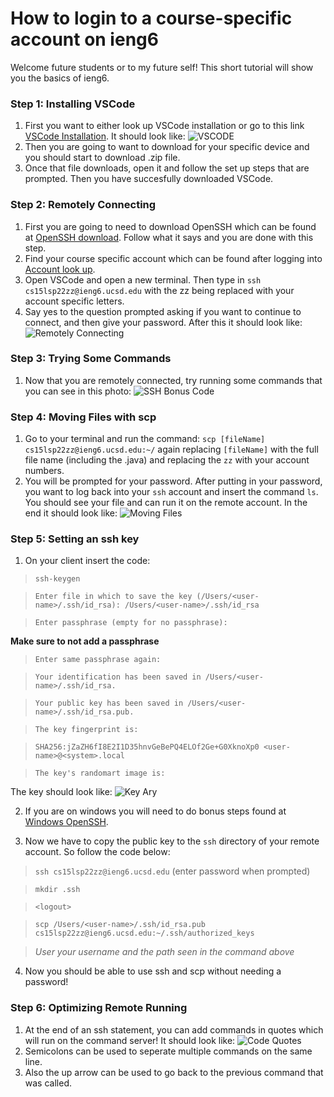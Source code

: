 # How to login to a course-specific account on ieng6

Welcome future students or to my future self!
This short tutorial will show you the basics of ieng6.

### Step 1: Installing VSCode
1. First you want to either look up VSCode installation or go to this link [VSCode Installation](https://code.visualstudio.com/download). It should look like: ![VSCODE](https://user-images.githubusercontent.com/103162560/162525847-4dd45637-c055-47f2-bd71-4435cc1ac4aa.jpg)
2. Then you are going to want to download for your specific device and you should start to download .zip file.
3. Once that file downloads, open it and follow the set up steps that are prompted. Then you have succesfully downloaded VSCode.

### Step 2: Remotely Connecting
1. First you are going to need to download OpenSSH which can be found at [OpenSSH download](https://docs.microsoft.com/en-us/windows-server/administration/openssh/openssh_install_firstuse). Follow what it says and you are done with this step.
2. Find your course specific account which can be found after logging into [Account look up](https://docs.google.com/document/d/1AO6RDoJnaWxMui-UFjEa_2bbQ4qcANpbIpPuV-awsOg/edit).
3. Open VSCode and open a new terminal. Then type in `ssh cs15lsp22zz@ieng6.ucsd.edu` with the zz being replaced with your account specific letters.
4. Say yes to the question prompted asking if you want to continue to connect, and then give your password. After this it should look like: ![Remotely Connecting](https://user-images.githubusercontent.com/103162560/162526210-7b3a158e-c0f8-4bb6-9817-e20c3436d17b.jpg)

### Step 3: Trying Some Commands
1.  Now that you are remotely connected, try running some commands that you can see in this photo: ![SSH Bonus Code](https://user-images.githubusercontent.com/103162560/162526369-3cef32c7-3195-40da-bb75-aac3f0690c42.jpg)

### Step 4: Moving Files with scp
1. Go to your terminal and run the command: `scp [fileName] cs15lsp22zz@ieng6.ucsd.edu:~/` again replacing `[fileName]` with the full file name (including the .java) and replacing the `zz` with your account numbers.
2. You will be prompted for your password. After putting in your password, you want to log back into your `ssh` account and insert the command `ls`. You should see your file and can run it on the remote account. In the end it should look like: ![Moving Files](https://user-images.githubusercontent.com/103162560/162526681-4dcdad1a-8784-4ba9-bd42-dc838d1cbdb7.jpg)

### Step 5: Setting an ssh key
1. On your client insert the code:

> `ssh-keygen`

> `Enter file in which to save the key (/Users/<user-name>/.ssh/id_rsa): /Users/<user-name>/.ssh/id_rsa`

> `Enter passphrase (empty for no passphrase): ` 

**Make sure to not add a passphrase**

> `Enter same passphrase again:`

> `Your identification has been saved in /Users/<user-name>/.ssh/id_rsa.`

>`Your public key has been saved in /Users/<user-name>/.ssh/id_rsa.pub.`

> `The key fingerprint is:`

> `SHA256:jZaZH6fI8E2I1D35hnvGeBePQ4ELOf2Ge+G0XknoXp0 <user-name>@<system>.local`

> `The key's randomart image is:`

The key should look like: ![Key Ary](https://user-images.githubusercontent.com/103162560/162527156-7a0ae02c-6822-4dc0-bacb-0ecce26427a3.jpg)

2. If you are on windows you will need to do bonus steps found at [Windows OpenSSH](https://docs.microsoft.com/en-us/windows-server/administration/openssh/openssh_keymanagement#user-key-generation).

3. Now we have to copy the public key to the `ssh` directory of your remote account. So follow the code below:

> `ssh cs15lsp22zz@ieng6.ucsd.edu` (enter password when prompted)

> `mkdir .ssh`

> `<logout>`

> `scp /Users/<user-name>/.ssh/id_rsa.pub cs15lsp22zz@ieng6.ucsd.edu:~/.ssh/authorized_keys`

> *User your username and the path seen in the command above*

4. Now you should be able to use ssh and scp without needing a password!

### Step 6: Optimizing Remote Running
1. At the end of an ssh statement, you can add commands in quotes which will run on the command server! It should look like: ![Code Quotes](https://user-images.githubusercontent.com/103162560/162527428-3adb22c6-9ae4-439f-8c42-3c9dcd192111.jpg)
2. Semicolons can be used to seperate multiple commands on the same line.
3. Also the up arrow can be used to go back to the previous command that was called.
